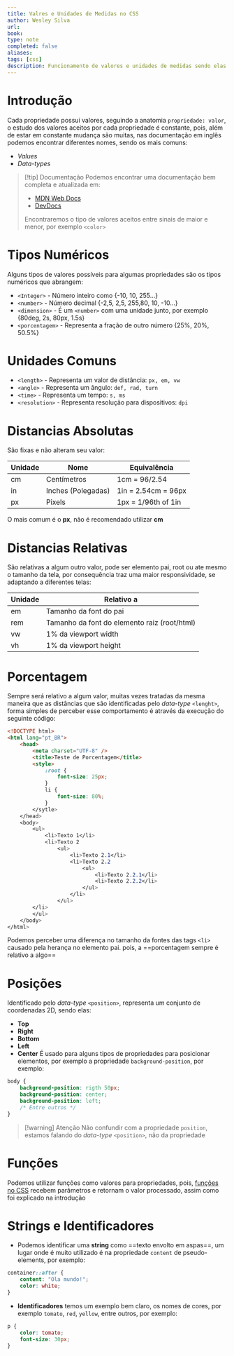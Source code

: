 ```yaml
---
title: Valres e Unidades de Medidas no CSS
author: Wesley Silva
url:
book:
type: note
completed: false
aliases:
tags: [css]
description: Funcionamento de valores e unidades de medidas sendo elas absolutas e relativas.
---
```

# Introdução
Cada propriedade possui valores, seguindo a anatomia `propriedade: valor`, o estudo dos valores aceitos por cada propriedade é constante, pois, além de estar em constante mudança são muitas, nas documentação em inglês podemos encontrar diferentes nomes, sendo os mais comuns:
- *Values*
- *Data-types*

>[!tip] Documentação
>Podemos encontrar uma documentação bem completa e atualizada em:
>-  [MDN Web Docs](https://developer.mozilla.org/pt-BR/)
>- [DevDocs](https://devdocs.io)
>
>Encontraremos o tipo de valores aceitos entre sinais de maior e menor, por exemplo `<color>`

# Tipos Numéricos
Alguns tipos de valores possíveis para algumas propriedades são os tipos numéricos que abrangem:
- `<Integer>` - Número inteiro como {-10, 10, 255...}
- `<number>` - Número decimal {-2,5, 2,5, 255,80, 10, -10...}
- `<dimension>` - É um `<number>` com uma unidade junto, por exemplo {80deg, 2s, 80px, 1.5s}
- `<porcentagem>` - Representa a fração de outro número {25%, 20%, 50.5%}

# Unidades Comuns
- `<length>` - Representa um valor de distância: `px, em, vw`
- `<angle>` - Representa um ângulo: `def, rad, turn`
- `<time>` - Representa um tempo: `s, ms`
- `<resolution>` - Representa resolução para dispositivos: `dpi`

# Distancias Absolutas
São fixas e não alteram seu valor:

| Unidade | Nome               | Equivalência        |
| ------- | ------------------ | ------------------- |
| cm      | Centímetros        | 1cm = 96/2.54       |
| in      | Inches (Polegadas) | 1in = 2.54cm = 96px |
| px      | Pixels             | 1px = 1/96th of 1in |

O mais comum é o **px**, não é recomendado utilizar **cm**

# Distancias Relativas
São relativas a algum outro valor, pode ser elemento pai, root ou ate mesmo o tamanho da tela, por consequência traz uma maior responsividade, se adaptando a diferentes telas:

| Unidade | Relativo a                                   |
| ------- | -------------------------------------------- |
| em      | Tamanho da font do pai                       |
| rem     | Tamanho da font do elemento raiz (root/html) |
| vw      | 1% da viewport width                         |
| vh      | 1% da viewport height                        |

# Porcentagem
Sempre será relativo a algum valor, muitas vezes tratadas da mesma maneira que as distâncias que são identificadas pelo *data-type* `<lenght>`, forma simples de perceber esse comportamento é através da execução do seguinte código:
```html
<!DOCTYPE html>
<html lang="pt_BR">
	<head>
		<meta charset="UTF-8" />
		<title>Teste de Porcentagem</title>
		<style>
			:root {
				font-size: 25px;
			}	
			li {
				font-size: 80%;
			}
		</sytle>
	</head>
	<body>
		<ul>
			<li>Texto 1</li>
			<li>Texto 2
				<ul>
					<li>Texto 2.1</li>
					<li>Texto 2.2
						<ul>
							<li>Texto 2.2.1</li>
							<li>Texto 2.2.2</li>
						</ul>
					</li>
				</ul>
	    </li>
		</ul>
	</body>
</html>
```
Podemos perceber uma diferença no tamanho da fontes das tags `<li>` causado pela herança no elemento pai. pois, a ==porcentagem sempre é relativo a algo==

# Posições
Identificado pelo *data-type* `<position>`, representa um conjunto de coordenadas 2D, sendo elas:
- **Top**
- **Right**
- **Bottom**
- **Left**
- **Center**
É usado para alguns tipos de propriedades para posicionar elementos, por exemplo a propriedade `background-position`, por exemplo:

```css
body {
	background-position: rigth 50px;
	background-position: center;
	background-position: left;
	/* Entre outros */
}
```

>[!warning] Atenção
>Não confundir com a propriedade `position`, estamos falando do *data-type* `<position>`, não da propriedade

# Funções
Podemos utilizar funções como valores para propriedades, pois, [funções no CSS](./Introdução#Funções) recebem parâmetros e retornam o valor processado, assim como foi explicado na introdução

# Strings e Identificadores
- Podemos identificar uma **string** como ==texto envolto em aspas==, um lugar onde é muito utilizado é na propriedade `content` de pseudo-elements, por exemplo:
```css
container::after {
	content: "Ola mundo!";
	color: white;
}
```
- **Identificadores** temos um exemplo bem claro, os nomes de cores, por exemplo `tomato`, `red`, `yellow`, entre outros, por exemplo:
```css
p {
	color: tomato;
	font-size: 30px;
}
```